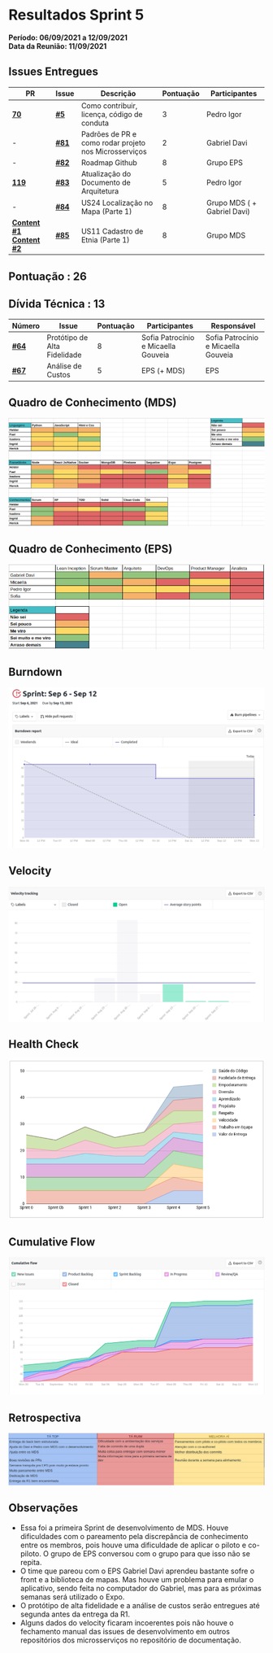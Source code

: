 # Resultados Sprint 5

**Período: 06/09/2021 a 12/09/2021**<br>
**Data da Reunião: 11/09/2021**

## Issues Entregues
| PR | Issue | Descrição | Pontuação | Participantes |
|----|-------|-----------|-----------|---------------|
| [**70**](https://github.com/fga-eps-mds/2021.1-Multilind-Docs/pull/70) | [**#5**](https://github.com/fga-eps-mds/2021.1-Linguas-Indigenas-Docs/issues/5) | Como contribuir, licença, código de conduta | 3 | Pedro Igor |
| - | [**#81**](https://github.com/fga-eps-mds/2021.1-Linguas-Indigenas-Docs/issues/81) | Padrões de PR e como rodar projeto nos Microsserviços | 2 | Gabriel Davi |
| -|[**#82**](https://github.com/fga-eps-mds/2021.1-Linguas-Indigenas-Docs/issues/82) | Roadmap Github | 8 | Grupo EPS | Grupo EPS |
| [**119**](https://github.com/fga-eps-mds/2021.1-Multilind-Docs/pull/119) | [**#83**](https://github.com/fga-eps-mds/2021.1-Linguas-Indigenas-Docs/issues/83) | Atualização do Documento de Arquitetura | 5 | Pedro Igor |
| - |[**#84**](https://github.com/fga-eps-mds/2021.1-Linguas-Indigenas-Docs/issues/84) | US24 Localização no Mapa (Parte 1) | 8 | Grupo MDS ( + Gabriel Davi) | Isadora e Ingrid ( + Gabriel Davi) |
| [**Content #1**](https://github.com/fga-eps-mds/2021.1-Multilind-content-server/pull/1) [**Content #2**](https://github.com/fga-eps-mds/2021.1-Multilind-content-server/pull/2)| [**#85**](https://github.com/fga-eps-mds/2021.1-Linguas-Indigenas-Docs/issues/82) | US11 Cadastro de Etnia (Parte 1) | 8 | Grupo MDS | Carlos Rafael, Helder e Hérick |

## Pontuação : 26

## Dívida Técnica : 13
| Número | Issue | Pontuação | Participantes | Responsável |
|--------|-------|-----------|---------------|-------------|
| [**#64**](https://github.com/fga-eps-mds/2021.1-Linguas-Indigenas-Docs/issues/64) | Protótipo de Alta Fidelidade | 8 | Sofia Patrocínio e Micaella Gouveia | Sofia Patrocínio e Micaella Gouveia |
| [**#67**](https://github.com/fga-eps-mds/2021.1-Indigenas-Docs/issues/67) | Análise de Custos | 5 | EPS (+ MDS) | EPS |

## Quadro de Conhecimento (MDS)
![quadro5](../../img/quadroConhecimento/quadro5.png)

## Quadro de Conhecimento (EPS)
![quadro5](../../img/quadroConhecimento/Equadro5.png)
## Burndown
![burn5](../../img/burndown/burndown5.png)

## Velocity
![velocity5](../../img/velocity/velocity5.png)

## Health Check
![health5](../../img/healthCheck/health5.png)

## Cumulative Flow
![cumulative5](../../img/cumulativeFlow/cumulative5.png)

## Retrospectiva
![retro5](../../img/retrospective/retro5.png)

## Observações
- Essa foi a primeira Sprint de desenvolvimento de MDS. Houve dificuldades com o pareamento pela discrepância de conhecimento entre os membros, pois houve uma dificuldade de aplicar o piloto e co-piloto. O grupo de EPS conversou com o grupo para que isso não se repita.
- O time que pareou com o EPS Gabriel Davi aprendeu bastante sofre o front e a biblioteca de mapas. Mas houve um problema para emular o aplicativo, sendo feita no computador do Gabriel, mas para as próximas semanas será utilizado o Expo.
- O protótipo de alta fidelidade e a análise de custos serão entregues até segunda antes da entrega da R1.
- Alguns dados do velocity ficaram incoerentes pois não houve o fechamento manual das issues de desenvolvimento em outros repositórios dos microsserviços no repositório de documentação.